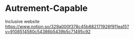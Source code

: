 # Autrement-Capable
Inclusive website
https://www.notion.so/329a000f378c45b882171926f911ea15?v=9108514580c54386b5439b5c71495c92
